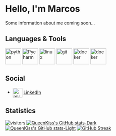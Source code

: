 # Hello, I'm Marcos

Some information about me coming soon...

## Languages & Tools

<p>
  <img src="https://cdn.jsdelivr.net/gh/devicons/devicon/icons/python/python-original-wordmark.svg", alt="python" width="50" height="50"/>
  <img src="https://upload.wikimedia.org/wikipedia/commons/1/1d/PyCharm_Icon.svg", alt="Pycharm" width="50" height="50"/>
  <img src="https://cdn.jsdelivr.net/gh/devicons/devicon/icons/linux/linux-original.svg", alt="linux" width="50" height="50"/>
  <img src="https://cdn.jsdelivr.net/gh/devicons/devicon/icons/git/git-original-wordmark.svg", alt="git" width="50" height="50"/>
  <img src="https://cdn.jsdelivr.net/gh/devicons/devicon/icons/docker/docker-original-wordmark.svg", alt="docker" width="50" height="50"/>
  <img src="https://cdn.jsdelivr.net/gh/devicons/devicon/icons/flask/flask-original-wordmark.svg", alt="docker" width="50" height="50"/>

</p>

## Social

- <img align="center" src="https://cdn.jsdelivr.net/gh/devicons/devicon/icons/linkedin/linkedin-original.svg" alt="my linkedin" height="auto" width="30"/> [LinkedIn](https://www.linkedin.com/in/marcosmaestroizquierdo/)

## Statistics

![visitors](https://visitor-badge.glitch.me/badge?page_id=page.id&left_color=green&right_color=red)
[![QueenKiss's GitHub stats-Dark](https://github-readme-stats.vercel.app/api?username=QueennKiiss&show_icons=true&theme=dark&icon_color=57a8ff&hide_border=true&card_width=400#gh-dark-mode-only)](https://github.com/QueennKiiss/catherineisonline#gh-dark-mode-only)
[![QueenKiss's GitHub stats-Light](https://github-readme-stats.vercel.app/api?username=QueennKiiss&show_icons=true&theme=default&icon_color=57a8ff&hide_border=true&card_width=400#gh-light-mode-only)](https://github.com/QueennKiiss/catherineisonline#gh-light-mode-only)
[![GitHub Streak](https://streak-stats.demolab.com/?user=QueennKiiss&theme=dark&hide_border=true)](https://git.io/streak-stats)
